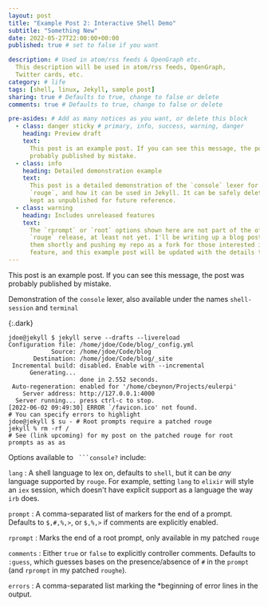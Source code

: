 ```yaml
---
layout: post
title: "Example Post 2: Interactive Shell Demo"
subtitle: "Something New"
date: 2022-05-27T22:00:00+00:00
published: true # set to false if you want

description: # Used in atom/rss feeds & OpenGraph etc.
  This description will be used in atom/rss feeds, OpenGraph,
  Twitter cards, etc.
category: # life
tags: [shell, linux, Jekyll, sample post]
sharing: true # Defaults to true, change to false or delete
comments: true # Defaults to true, change to false or delete

pre-asides: # Add as many notices as you want, or delete this block
  - class: danger sticky # primary, info, success, warning, danger
    heading: Preview draft
    text:
      This post is an example post. If you can see this message, the post was
      probably published by mistake.
  - class: info
    heading: Detailed demonstration example
    text:
      This post is a detailed demonstration of the `console` lexer for 
      `rouge`, and how it can be used in Jekyll. It can be safely deleted, or 
      kept as unpublished for future reference.
  - class: warning
    heading: Includes unreleased features
    text:
      The `rprompt` or `root` options shown here are not part of the official 
      `rouge` release, at least not yet. I'll be writing up a blog post on
      them shortly and pushing my repo as a fork for those interested in the
      feature, and this example post will be updated with the details then.
---
```


This post is an example post. If you can see this message, the post was
probably published by mistake.

Demonstration of the `console` lexer, also available under the names `shell-session` and `terminal`

{:.dark}
```console?lang=zsh&error=[2022&rprompt=%
jdoe@jekyll $ jekyll serve --drafts --livereload
Configuration file: /home/jdoe/Code/blog/_config.yml
            Source: /home/jdoe/Code/blog
       Destination: /home/jdoe/Code/blog/_site
 Incremental build: disabled. Enable with --incremental
      Generating...
                    done in 2.552 seconds.
 Auto-regeneration: enabled for '/home/cbeynon/Projects/eulerpi'
    Server address: http://127.0.0.1:4000
  Server running... press ctrl-c to stop.
[2022-06-02 09:49:30] ERROR `/favicon.ico' not found.
# You can specify errors to highlight
jdoe@jekyll $ su - # Root prompts require a patched rouge
jekyll % rm -rf /
# See (link upcoming) for my post on the patched rouge for root prompts as as as
```

Options available to ```` ```console?```` include:

`lang`
: A shell language to lex on, defaults to `shell`, but it can be *any*
  language supported by `rouge`. For example, setting `lang` to `elixir`
  will style an `iex` session, which doesn't have explicit support as a
  language the way `irb` does.

`prompt`
: A comma-separated list of markers for the end of a prompt.
  Defaults to `$,#,%,>`, or `$,%,>` if comments are explicitly enabled.

`rprompt`
: Marks the end of a root prompt, only available in my patched `rouge`

`comments`
: Either `true` or `false` to explicitly controller comments.
  Defaults to `:guess`, which guesses bases on the presence/absence of `#`
  in the `prompt` (and `rprompt` in my patched `roughe`).

`errors`
: A comma-separated list marking the *beginning of error lines in the output.